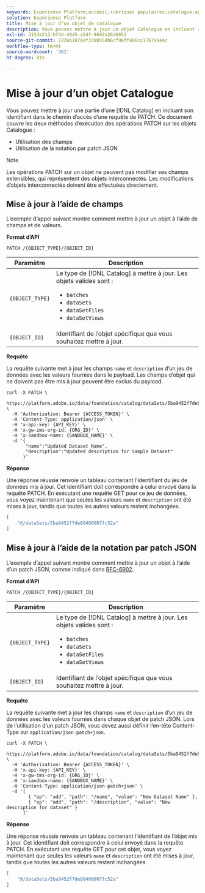 ```yaml
---
keywords: Experience Platform;accueil;rubriques populaires;catalogue;api;mettre à jour un objet
solution: Experience Platform
title: Mise à jour d’un objet de catalogue
description: Vous pouvez mettre à jour un objet Catalogue en incluant son identifiant dans le chemin d’accès d’une requête PATCH. Ce document couvre l’utilisation des champs et l’utilisation de la notation JSON Patch pour effectuer des opérations de PATCH sur des objets Catalog.
exl-id: 315de212-bf4d-40d5-a54f-9602a26d6852
source-git-commit: 2226b1878ef3398554b6cf96ff400cc1767a9e4c
workflow-type: tm+mt
source-wordcount: '361'
ht-degree: 81%

---
```


# Mise à jour d’un objet Catalogue

Vous pouvez mettre à jour une partie d’une [!DNL Catalog] en incluant son identifiant dans le chemin d’accès d’une requête de PATCH. Ce document couvre les deux méthodes d’exécution des opérations PATCH sur les objets Catalogue :

* Utilisation des champs
* Utilisation de la notation par patch JSON

>[!NOTE]
>
>Les opérations PATCH sur un objet ne peuvent pas modifier ses champs extensibles, qui représentent des objets interconnectés. Les modifications d’objets interconnectés doivent être effectuées directement.

## Mise à jour à l’aide de champs

L’exemple d’appel suivant montre comment mettre à jour un objet à l’aide de champs et de valeurs.

**Format d’API**

```http
PATCH /{OBJECT_TYPE}/{OBJECT_ID}
```

| Paramètre | Description |
| --- | --- |
| `{OBJECT_TYPE}` | Le type de [!DNL Catalog] à mettre à jour. Les objets valides sont : <ul><li>`batches`</li><li>`dataSets`</li><li>`dataSetFiles`</li><li>`dataSetViews`</li></ul> |
| `{OBJECT_ID}` | Identifiant de l’objet spécifique que vous souhaitez mettre à jour. |

**Requête**

La requête suivante met à jour les champs `name` et `description` d’un jeu de données avec les valeurs fournies dans le payload. Les champs d’objet qui ne doivent pas être mis à jour peuvent être exclus du payload.

```shell
curl -X PATCH \
  https://platform.adobe.io/data/foundation/catalog/dataSets/5ba9452f7de80400007fc52a \
  -H 'Authorization: Bearer {ACCESS_TOKEN}' \
  -H 'Content-Type: application/json' \
  -H 'x-api-key: {API_KEY}' \
  -H 'x-gw-ims-org-id: {ORG_ID}' \
  -H 'x-sandbox-name: {SANDBOX_NAME}' \
  -d '{
       "name":"Updated Dataset Name",
       "description":"Updated description for Sample Dataset"
      }'
```

**Réponse**

Une réponse réussie renvoie un tableau contenant l’identifiant du jeu de données mis à jour. Cet identifiant doit correspondre à celui envoyé dans la requête PATCH. En exécutant une requête GET pour ce jeu de données, vous voyez maintenant que seules les valeurs `name` et `description` ont été mises à jour, tandis que toutes les autres valeurs restent inchangées.

```json
[
    "@/dataSets/5ba9452f7de80400007fc52a"
]
```

## Mise à jour à l’aide de la notation par patch JSON

L’exemple d’appel suivant montre comment mettre à jour un objet à l’aide d’un patch JSON, comme indiqué dans [RFC-6902](https://tools.ietf.org/html/rfc6902).

<!-- (Include once API fundamentals guide is published) 

For more information on JSON Patch syntax, see the [API fundamentals guide](). 

-->

**Format d’API**

```http
PATCH /{OBJECT_TYPE}/{OBJECT_ID}
```

| Paramètre | Description |
| --- | --- |
| `{OBJECT_TYPE}` | Le type de [!DNL Catalog] à mettre à jour. Les objets valides sont : <ul><li>`batches`</li><li>`dataSets`</li><li>`dataSetFiles`</li><li>`dataSetViews`</li></ul> |
| `{OBJECT_ID}` | Identifiant de l’objet spécifique que vous souhaitez mettre à jour. |

**Requête**

La requête suivante met à jour les champs `name` et `description` d’un jeu de données avec les valeurs fournies dans chaque objet de patch JSON. Lors de l’utilisation d’un patch JSON, vous devez aussi définir l’en-tête Content-Type sur `application/json-patch+json`.

```shell
curl -X PATCH \
  https://platform.adobe.io/data/foundation/catalog/dataSets/5ba9452f7de80400007fc52a \
  -H 'Authorization: Bearer {ACCESS_TOKEN}' \
  -H 'x-api-key: {API_KEY}' \
  -H 'x-gw-ims-org-id: {ORG_ID}' \
  -H 'x-sandbox-name: {SANDBOX_NAME}' \
  -H 'Content-Type: application/json-patch+json' \
  -d '[
        { "op": "add", "path": "/name", "value": "New Dataset Name" },
        { "op": "add", "path": "/description", "value": "New description for dataset" }
      ]'
```

**Réponse**

Une réponse réussie renvoie un tableau contenant l’identifiant de l’objet mis à jour. Cet identifiant doit correspondre à celui envoyé dans la requête PATCH. En exécutant une requête GET pour cet objet, vous voyez maintenant que seules les valeurs `name` et `description` ont été mises à jour, tandis que toutes les autres valeurs restent inchangées.

```json
[
    "@/dataSets/5ba9452f7de80400007fc52a"
]
```

